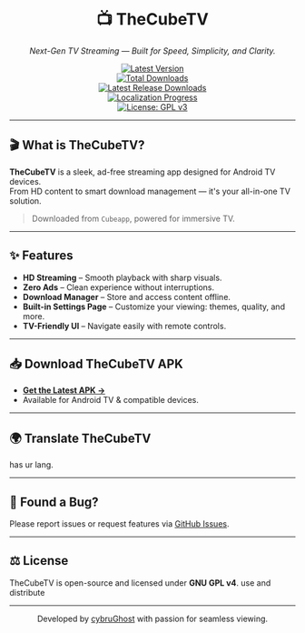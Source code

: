 <h1 align="center">📺 TheCubeTV</h1>
<p align="center"><i>Next-Gen TV Streaming — Built for Speed, Simplicity, and Clarity.</i></p>

<div align="center">

[![Latest Version](https://img.shields.io/github/v/release/cybruGhost/Cubeapp?label=Latest%20Version)](https://github.com/cybruGhost/Cubeapp/releases/latest)  
[![Total Downloads](https://img.shields.io/github/downloads/cybruGhost/Cubeapp/total?label=Total%20Downloads)](https://github.com/cybruGhost/Cubeapp/releases)  
[![Latest Release Downloads](https://img.shields.io/github/downloads/cybruGhost/Cubeapp/latest/total?label=Latest%20Release%20Downloads)](https://github.com/cybruGhost/Cubeapp/releases/latest)  
[![Localization Progress](https://badges.crowdin.net/N-Zik/localized.svg)](https://crowdin.com/project/N-Zik)  
[![License: GPL v3](https://img.shields.io/github/license/cybruGhost/Cubeapp?color=blue)](https://www.gnu.org/licenses/gpl-3.0)

</div>

---

## 🎬 What is TheCubeTV?

**TheCubeTV** is a sleek, ad-free streaming app designed for Android TV devices.  
From HD content to smart download management — it's your all-in-one TV solution.

> Downloaded from `Cubeapp`, powered for immersive TV.

---

## ✨ Features

- **HD Streaming** – Smooth playback with sharp visuals.
- **Zero Ads** – Clean experience without interruptions.
- **Download Manager** – Store and access content offline.
- **Built-in Settings Page** – Customize your viewing: themes, quality, and more.
- **TV-Friendly UI** – Navigate easily with remote controls.

---

## 📥 Download TheCubeTV APK

- [**Get the Latest APK →**](https://github.com/cybruGhost/Cubeapp/releases/latest)  
- Available for Android TV & compatible devices.

---

## 🌍 Translate TheCubeTV

has ur lang.

---

## 🐛 Found a Bug?

Please report issues or request features via [GitHub Issues](https://github.com/cybruGhost/Cubeapp/issues).

---

## ⚖️ License

TheCubeTV is open-source and licensed under **GNU GPL v4**.  use and distribute

---

<p align="center">
  Developed by <a href="https://github.com/cybruGhost">cybruGhost</a> with passion for seamless viewing.
</p>
